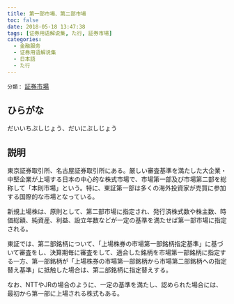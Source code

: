 ```yaml
---
title: 第一部市場、第二部市場
toc: false
date: 2018-05-18 13:47:38
tags: [证券用语解说集, た行, 証券市場]
categories:
  - 金融服务
  - 证券用语解说集
  - 日本語
  - た行
---
```


`分類：` [証券市場](/tags/証券市場/)

## ひらがな

だいいちぶしじょう、だいにぶしじょう

## 説明

東京証券取引所、名古屋証券取引所にある。厳しい審査基準を満たした大企業・中堅企業が上場する日本の中心的な株式市場で、市場第一部及び市場第二部を総称して「本則市場」という。特に、東証第一部は多くの海外投資家が売買に参加する国際的な市場となっている。

新規上場株は、原則として、第二部市場に指定され、発行済株式数や株主数、時価総額、純資産、利益、設立年数などが一定の基準を満たせば第一部市場に指定される。

東証では、第二部銘柄について、「上場株券の市場第一部銘柄指定基準」に基づいて審査をし、決算期毎に審査をして、適合した銘柄を市場第一部銘柄に指定する一方、第一部銘柄が「上場株券の市場第一部銘柄から市場第二部銘柄への指定替え基準」に抵触した場合は、第二部銘柄に指定替えする。

なお、NTTやJRの場合のように、一定の基準を満たし、認められた場合には、最初から第一部に上場される株式もある。
